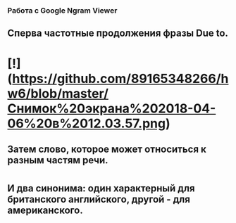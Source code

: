 ### Работа с Google Ngram Viewer
## Сперва частотные продолжения фразы Due to. 
# [!] (https://github.com/89165348266/hw6/blob/master/Снимок%20экрана%202018-04-06%20в%2012.03.57.png)
## Затем слово, которое может относиться к разным частям речи. 
# 
## И два синонима: один характерный для британского английского, другой - для американского.
# 

